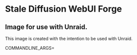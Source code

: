 # Stale Diffusion WebUI Forge

## Image for use with Unraid.

This image is created with the intention to be used with Unraid.
 
COMMANDLINE_ARGS=